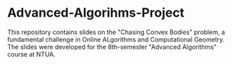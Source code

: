 # Advanced-Algorihms-Project

This repository contains slides on the "Chasing Convex Bodies" problem, a fundamental challenge in Online ALgorithms and Computational Geometry. The slides were developed for the 8th-semester "Advanced Algorithms" course at NTUA.
